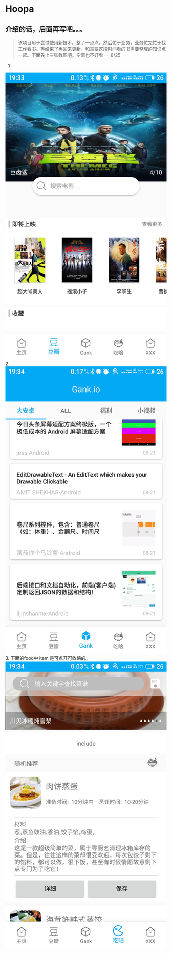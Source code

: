# Hoopa
## 介绍的话，后面再写吧。。。

>该项目用于尝试使用新技术。整了一点点，然后忙于业务，业务忙完忙于找工作看书。等结束了再回来更新，和需要这段时间看的书需要整理的知识点一起。下面先上三张截图吧。空着也不好看 ---8/25  

1.
![](https://raw.githubusercontent.com/Hoooopa/Hoopa/master/picture/data.jpg)
2.
![](https://raw.githubusercontent.com/Hoooopa/Hoopa/master/picture/movie.jpg
)
3. 下面的food中 item 是可点开可收缩的。
![](https://raw.githubusercontent.com/Hoooopa/Hoopa/master/picture/food.jpg)